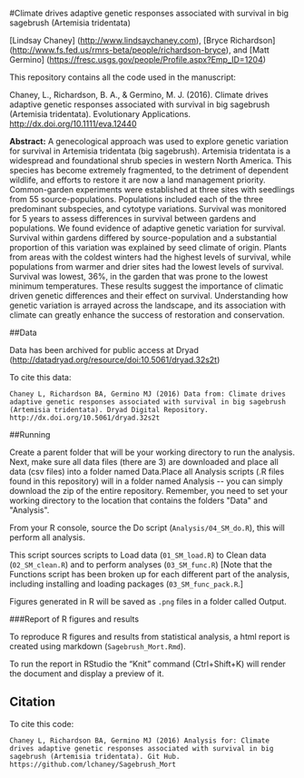 #Climate drives adaptive genetic responses associated with survival in big sagebrush (Artemisia tridentata)


[Lindsay Chaney] (http://www.lindsaychaney.com), [Bryce Richardson] (http://www.fs.fed.us/rmrs-beta/people/richardson-bryce), and [Matt Germino] (https://fresc.usgs.gov/people/Profile.aspx?Emp_ID=1204)

This repository contains all the code used in the manuscript:

Chaney, L., Richardson, B. A., & Germino, M. J. (2016). Climate drives adaptive genetic responses associated with survival in big sagebrush (Artemisia tridentata). Evolutionary Applications. http://dx.doi.org/10.1111/eva.12440

**Abstract:** 	A genecological approach was used to explore genetic variation for survival in Artemisia tridentata (big sagebrush). Artemisia tridentata is a widespread and foundational shrub species in western North America. This species has become extremely fragmented, to the detriment of dependent wildlife, and efforts to restore it are now a land management priority. Common-garden experiments were established at three sites with seedlings from 55 source-populations. Populations included each of the three predominant subspecies, and cytotype variations. Survival was monitored for 5 years to assess differences in survival between gardens and populations. We found evidence of adaptive genetic variation for survival. Survival within gardens differed by source-population and a substantial proportion of this variation was explained by seed climate of origin. Plants from areas with the coldest winters had the highest levels of survival, while populations from warmer and drier sites had the lowest levels of survival. Survival was lowest, 36%, in the garden that was prone to the lowest minimum temperatures. These results suggest the importance of climatic driven genetic differences and their effect on survival. Understanding how genetic variation is arrayed across the landscape, and its association with climate can greatly enhance the success of restoration and conservation.

##Data

Data has been archived for public access at Dryad (http://datadryad.org/resource/doi:10.5061/dryad.32s2t)

To cite this data:

```
Chaney L, Richardson BA, Germino MJ (2016) Data from: Climate drives adaptive genetic responses associated with survival in big sagebrush (Artemisia tridentata). Dryad Digital Repository. http://dx.doi.org/10.5061/dryad.32s2t
```

##Running

Create a parent folder that will be your working directory to run the analysis.
Next, make sure all data files (there are 3) are downloaded and place all data 
(csv files) into a folder named Data.Place all Analysis scripts (.R files found 
in this repository) will in a folder named Analysis -- you can simply download
the zip of the entire repository. Remember, you need to set your working 
directory to the location that contains the folders "Data" and "Analysis".

From your R console, source the Do script (`Analysis/04_SM_do.R`), this will perform all analysis.

This script sources scripts to Load data (`01_SM_load.R`) to Clean data (`02_SM_clean.R`) and 
to perform analyses (`03_SM_func.R`) [Note that the Functions script has been broken up for each 
different part of the analysis, including installing and loading packages (`03_SM_func_pack.R`.]

Figures generated in R will be saved as `.png` files in a folder called Output.

###Report of R figures and results

To reproduce R figures and results from statistical analysis, a html report is created using markdown (`Sagebrush_Mort.Rmd`).

To run the report in RStudio the “Knit” command (Ctrl+Shift+K) will render the document and display a preview of it.

## Citation

To cite this code:

```
Chaney L, Richardson BA, Germino MJ (2016) Analysis for: Climate drives adaptive genetic responses associated with survival in big sagebrush (Artemisia tridentata). Git Hub. https://github.com/lchaney/Sagebrush_Mort
```
